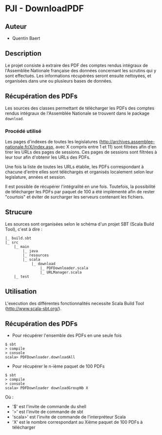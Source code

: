 PJI - DownloadPDF
=================

Auteur
------

- Quentin Baert

Description
-----------

Le projet consiste à extraire des PDF des comptes rendus intégraux de l'Assemblée Nationale française des données concernant les scrutins qui y sont effectués. Les informations récupérées seront ensuite nettoyées, et organisées dans une ou plusieurs bases de données.

## Récupération des PDFs

Les sources des classes permettant de télécharger les PDFs des comptes rendus intégraux de l'Assemblée Nationale se trouvent dans le package `download`.

### Procédé utilisé

Les pages d'indexes de toutes les legislatures (http://archives.assemblee-nationale.fr/X/index.asp, avec X compris entre 1 et 11) sont filtrées afin d'en tirer les URLs des pages de sessions. Ces pages de sessions sont filtrées à leur tour afin d'obtenir les URLs des PDFs.

Une fois la liste de toutes les URLs établie, les PDFs correspondant à chacune d'entre elles sont téléchargés et organisés localement selon leur legislature, années et session.

Il est possible de récupérer l'intégralité en une fois. Toutefois, la possibilité de télécharger les PDFs par paquet de 100 a été implémenté afin de rester "courtois" et éviter de surcharger les serveurs contenant les fichiers.

Strucure
--------

Les sources sont organisées selon le schéma d'un projet SBT (Scala Build Tool), c'est à dire :

```
|_ build.sbt  
|_ src  
	|_ main  
		|_ java  
		|_ resources  
		|_ scala  
			|_ download  
				|_ PDFDownloader.scala  
				|_ URLManager.scala
	|_ test  
```

Utilisation
-----------

L'execution des différentes fonctionnalités necessite Scala Build Tool (http://www.scala-sbt.org/).

## Récupération des PDFs

* Pour récupérer l'ensemble des PDFs en une seule fois

```
$ sbt
> compile
> console
scala> PDFDownloader.downloadAll
```

* Pour récupérer le n-ième paquet de 100 PDFs

```
$ sbt
> compile
> console
scala> PDFDownloader downloadGroupNb X
```

Où :  
- '$' est l'invite de commande du shell  
- '>' est l'invite de commande de sbt  
- 'scala>' est l'invite de commande de l'interpréteur Scala
- 'X' est le nombre correspondant au Xième paquet de 100 PDFs à télécharger  
